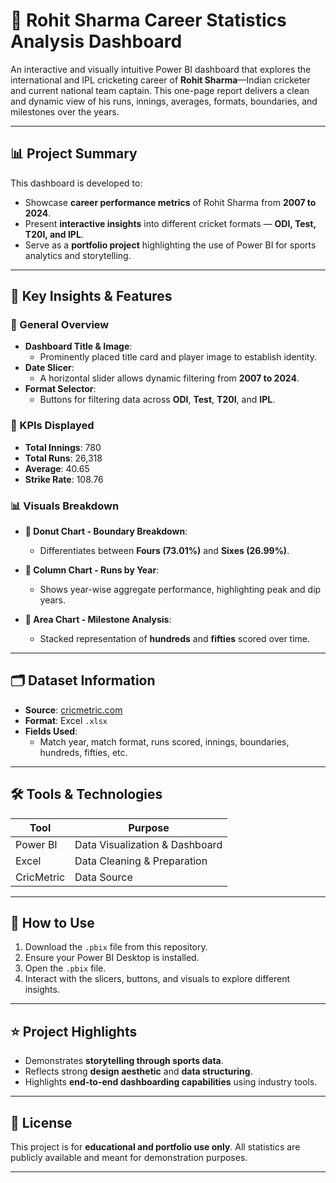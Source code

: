 # 🏏 Rohit Sharma Career Statistics Analysis Dashboard

An interactive and visually intuitive Power BI dashboard that explores the international and IPL cricketing career of **Rohit Sharma**—Indian cricketer and current national team captain. This one-page report delivers a clean and dynamic view of his runs, innings, averages, formats, boundaries, and milestones over the years.


---

## 📊 Project Summary

This dashboard is developed to:

- Showcase **career performance metrics** of Rohit Sharma from **2007 to 2024**.
- Present **interactive insights** into different cricket formats — **ODI, Test, T20I, and IPL**.
- Serve as a **portfolio project** highlighting the use of Power BI for sports analytics and storytelling.

---

## 🧠 Key Insights & Features

### 🔹 General Overview
- **Dashboard Title & Image**:
  - Prominently placed title card and player image to establish identity.
- **Date Slicer**:
  - A horizontal slider allows dynamic filtering from **2007 to 2024**.
- **Format Selector**:
  - Buttons for filtering data across **ODI**, **Test**, **T20I**, and **IPL**.

### 📌 KPIs Displayed
- **Total Innings**: 780  
- **Total Runs**: 26,318  
- **Average**: 40.65  
- **Strike Rate**: 108.76  

### 📊 Visuals Breakdown
- **📍 Donut Chart - Boundary Breakdown**:
  - Differentiates between **Fours (73.01%)** and **Sixes (26.99%)**.

- **📍 Column Chart - Runs by Year**:
  - Shows year-wise aggregate performance, highlighting peak and dip years.

- **📍 Area Chart - Milestone Analysis**:
  - Stacked representation of **hundreds** and **fifties** scored over time.

---

## 🗂️ Dataset Information

- **Source**: [cricmetric.com](https://www.cricmetric.com)
- **Format**: Excel `.xlsx`
- **Fields Used**:
  - Match year, match format, runs scored, innings, boundaries, hundreds, fifties, etc.

---

## 🛠️ Tools & Technologies

| Tool       | Purpose                         |
|------------|---------------------------------|
| Power BI   | Data Visualization & Dashboard  |
| Excel      | Data Cleaning & Preparation     |
| CricMetric | Data Source                     |

---

## 🚀 How to Use

1. Download the `.pbix` file from this repository.
2. Ensure your Power BI Desktop is installed.
3. Open the `.pbix` file.
4. Interact with the slicers, buttons, and visuals to explore different insights.

---



## ⭐️ Project Highlights

- Demonstrates **storytelling through sports data**.
- Reflects strong **design aesthetic** and **data structuring**.
- Highlights **end-to-end dashboarding capabilities** using industry tools.

---

## 📎 License

This project is for **educational and portfolio use only**. All statistics are publicly available and meant for demonstration purposes.

---

